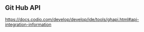 ## Git Hub API

https://docs.codio.com/develop/develop/ide/tools/ghapi.html#api-integration-information